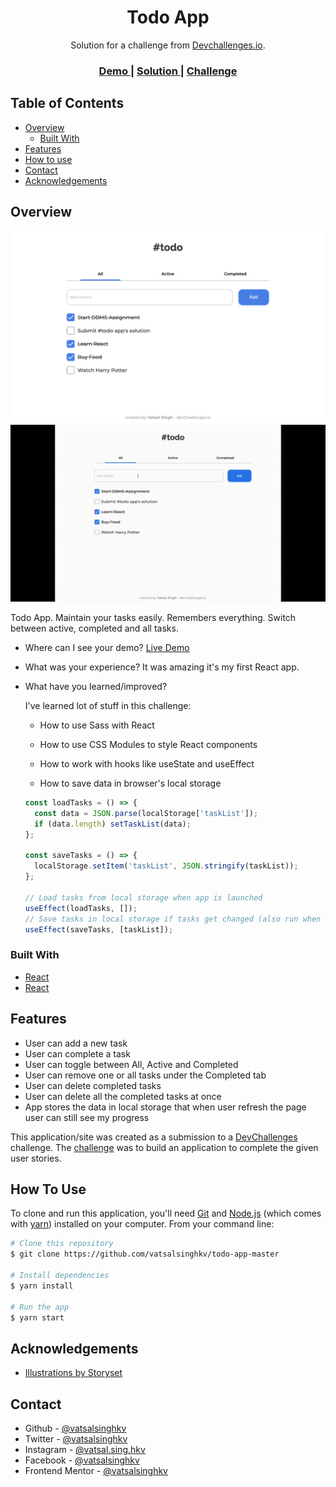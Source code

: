 <!-- Please update value in the {}  -->

<h1 align="center">Todo App</h1>

<div align="center">
   Solution for a challenge from  <a href="http://devchallenges.io" target="_blank">Devchallenges.io</a>.
</div>

<div align="center">
  <h3>
    <a href="https://https://todo-kv.netlify.app/">
      Demo
    </a>
    <span> | </span>
    <a href="https://devchallenges.io/solutions/nlqdrRc8Y5ZnVEou4xiN">
      Solution
    </a>
    <span> | </span>
    <a href="https://devchallenges.io/challenges/hH6PbOHBdPm6otzw2De5">
      Challenge
    </a>
  </h3>
</div>

<!-- TABLE OF CONTENTS -->

## Table of Contents

- [Overview](#overview)
  - [Built With](#built-with)
- [Features](#features)
- [How to use](#how-to-use)
- [Contact](#contact)
- [Acknowledgements](#acknowledgements)

<!-- OVERVIEW -->

## Overview

![screenshot](screenshots/screenshot-desktop.png)
![gif](screenshots/todo.gif)

Todo App. Maintain your tasks easily. Remembers everything. Switch between active, completed and all tasks.

- Where can I see your demo?
  [Live Demo](https://todo-kv.netlify.app/)

- What was your experience?
  It was amazing it's my first React app.

- What have you learned/improved?

  I've learned lot of stuff in this challenge:

  - How to use Sass with React

  - How to use CSS Modules to style React components

  - How to work with hooks like useState and useEffect

  - How to save data in browser's local storage

  ```js
  const loadTasks = () => {
  	const data = JSON.parse(localStorage['taskList']);
  	if (data.length) setTaskList(data);
  };

  const saveTasks = () => {
  	localStorage.setItem('taskList', JSON.stringify(taskList));
  };

  // Load tasks from local storage when app is launched
  useEffect(loadTasks, []);
  // Save tasks in local storage if tasks get changed (also run when it loads)
  useEffect(saveTasks, [taskList]);
  ```

### Built With

- [React](https://reactjs.org/)
- [React](https://sass-lang.com/)

## Features

- User can add a new task
- User can complete a task
- User can toggle between All, Active and Completed
- User can remove one or all tasks under the Completed tab
- User can delete completed tasks
- User can delete all the completed tasks at once
- App stores the data in local storage that when user refresh the page user can still see my progress

This application/site was created as a submission to a [DevChallenges](https://devchallenges.io/challenges) challenge. The [challenge](https://devchallenges.io/challenges/hH6PbOHBdPm6otzw2De5) was to build an application to complete the given user stories.

## How To Use

To clone and run this application, you'll need [Git](https://git-scm.com) and [Node.js](https://nodejs.org/en/download/) (which comes with [yarn](https://yarnpkg.com/)) installed on your computer. From your command line:

```bash
# Clone this repository
$ git clone https://github.com/vatsalsinghkv/todo-app-master

# Install dependencies
$ yarn install

# Run the app
$ yarn start
```

## Acknowledgements

- [Illustrations by Storyset](https://storyset.com/)

## Contact

- Github - [@vatsalsinghkv](https://github.com/vatsalsinghkv)
- Twitter - [@vatsalsinghkv](https://www.twitter.com/vatsalsinghkv)
- Instagram - [@vatsal.sing.hkv](https://www.instagram.com/vatsal.singh.kv)
- Facebook - [@vatsalsinghkv](https://www.facebook.com/vatsal.singh.kv)
- Frontend Mentor - [@vatsalsinghkv](https://www.frontendmentor.io/profile/vatsalsinghkv)
